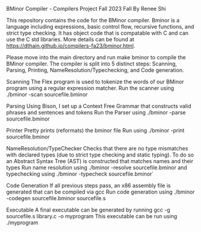 BMinor Compiler - Compilers Project Fall 2023 Fall By Renee Shi

This repository contains the code for the BMinor compiler. Bminor is a language including expressions, basic control flow, recursive functions, and strict type checking. It has object code that is compatable with C and can use the C std libraries. More details can be found at https://dthain.github.io/compilers-fa23/bminor.html.

Please move into the main directory and run make bminor to compile the BMinor compiler. The compiler is split into 5 distinct steps: Scanning, Parsing, Printing, NameResolution/Typechecking, and Code generation.

Scanning
  The Flex program is used to tokenize the words of our BMinor program using a regular expression matcher.
  Run the scanner using ./bminor -scan sourcefile.bminor

Parsing
  Using Bison, I set up a Context Free Grammar that constructs valid phrases and sentences and tokens
  Run the Parser using ./bminor -parse sourcefile.bminor

Printer
  Pretty prints (reformats) the bminor file
  Run using ./bminor -print sourcefile.bminor

NameResolution/TypeChecker
  Checks that there are no type mismatches with declared types (due to strict type checking and static typing). To do so an Abstract Syntax Tree (AST) is constructed that matches     names and their types
  Run name resolution using ./bminor -resolve sourcefile.bminor and typechecking using ./bminor -typecheck sourcefile.bminor`

Code Generation
  If all previous steps pass, an x86 assembly file is generated that can be compiled via gcc
  Run code generation using ./bminor -codegen sourcefile.bminor sourcefile.s

Executable
  A final executable can be generated by running gcc -g sourcefile.s library.c -o myprogram
  This executable can be run using ./myprogram
